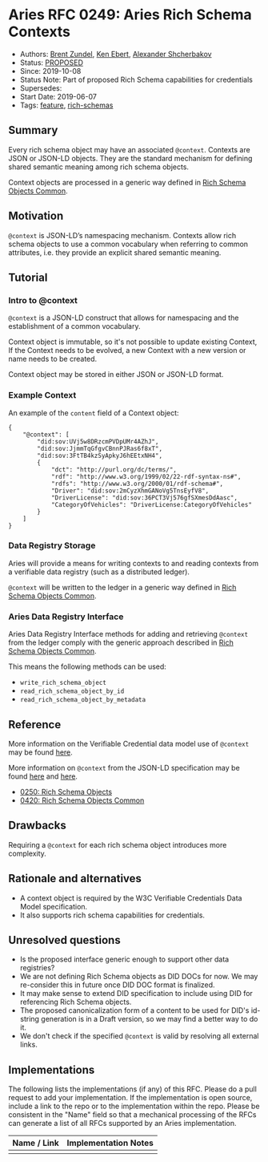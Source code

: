 # Aries RFC 0249: Aries Rich Schema Contexts
- Authors: [Brent Zundel](mailto:brent.zundel@evernym.com), [Ken Ebert](mailto:ken@sovrin.org), [Alexander Shcherbakov](mailto:alexander.shcherbakov@evernym.com)
- Status: [PROPOSED](/README.md#proposed)
- Since: 2019-10-08
- Status Note: Part of proposed Rich Schema capabilities for credentials 
- Supersedes: 
- Start Date: 2019-06-07 
- Tags: [feature](/tags.md#feature), [rich-schemas](/tags.md#rich-schemas)

## Summary
[summary]: #summary

Every rich schema object may have an associated `@context`. Contexts are JSON or JSON-LD
objects. They are the standard mechanism for defining shared semantic
meaning among rich schema objects.


Context objects are processed in a generic way defined in 
[Rich Schema Objects Common](https://github.com/hyperledger/aries-rfcs/tree/main/concepts/0420-rich-schemas-common).

## Motivation
[motivation]: #motivation

`@context` is JSON-LD’s namespacing mechanism. Contexts allow rich schema
objects to use a common vocabulary when referring to common attributes,
i.e. they provide an explicit shared semantic meaning.

## Tutorial
[tutorial]: #tutorial

### Intro to @context
`@context` is a JSON-LD construct that allows for namespacing and the
establishment of a common vocabulary.

Context object is immutable, so it's not possible to update existing Context, 
If the Context needs to be evolved, a new Context with a new version or name needs to be created.

Context object may be stored in either JSON or JSON-LD format.

### Example Context
An example of the `content` field of a Context object:
```
{
    "@context": [
        "did:sov:UVj5w8DRzcmPVDpUMr4AZhJ",
        "did:sov:JjmmTqGfgvCBnnPJRas6f8xT",
        "did:sov:3FtTB4kzSyApkyJ6hEEtxNH4",
        {
            "dct": "http://purl.org/dc/terms/",
            "rdf": "http://www.w3.org/1999/02/22-rdf-syntax-ns#",
            "rdfs": "http://www.w3.org/2000/01/rdf-schema#",
            "Driver": "did:sov:2mCyzXhmGANoVg5TnsEyfV8",
            "DriverLicense": "did:sov:36PCT3Vj576gfSXmesDdAasc",
            "CategoryOfVehicles": "DriverLicense:CategoryOfVehicles"
        }
    ]
}
```

### Data Registry Storage
Aries will provide a means for writing contexts to and reading contexts
from a verifiable data registry (such as a distributed ledger).

`@context` will be written to the ledger in a generic way defined in 
[Rich Schema Objects Common](https://github.com/hyperledger/aries-rfcs/tree/main/concepts/0420-rich-schemas-common#how-rich-schema-objects-are-stored-in-the-data-registry).

### Aries Data Registry Interface
Aries Data Registry Interface methods for adding and retrieving `@context` from the
ledger comply with the generic approach described in [Rich Schema Objects Common](https://github.com/hyperledger/aries-rfcs/tree/main/concepts/0420-rich-schemas-common#aries-data-registry-interface).

This means the following methods can be used:
- `write_rich_schema_object`
- `read_rich_schema_object_by_id`
- `read_rich_schema_object_by_metadata`


## Reference
[reference]: #reference

More information on the Verifiable Credential data model use of `@context`
may be found [here](https://w3c.github.io/vc-data-model/#contexts).

More information on `@context` from the JSON-LD specification may be found
[here](https://w3c.github.io/json-ld-syntax/#the-context) and
[here](https://w3c.github.io/json-ld-syntax/#advanced-context-usage).

- [0250: Rich Schema Objects](https://github.com/hyperledger/aries-rfcs/tree/main/concepts/0250-rich-schemas)
- [0420: Rich Schema Objects Common](https://github.com/hyperledger/aries-rfcs/tree/main/concepts/0420-rich-schemas-common) 

## Drawbacks

Requiring a `@context` for each rich schema object introduces more
complexity.

## Rationale and alternatives

- A context object is required by the W3C Verifiable Credentials Data
Model specification.
- It also supports rich schema capabilities for credentials.

## Unresolved questions
- Is the proposed interface generic enough to support other data
registries?
- We are not defining Rich Schema objects as DID DOCs for now. We may re-consider this in future once DID DOC format
is finalized.
- It may make sense to extend DID specification to include using DID for referencing Rich Schema objects.
- The proposed canonicalization form of a content to be used for DID's id-string generation is in a Draft version, so we 
may find a better way to do it.
- We don't check if the specified `@context` is valid by resolving all external links. 
 
   
## Implementations

The following lists the implementations (if any) of this RFC. Please do a
pull request to add your implementation. If the implementation is open
source, include a link to the repo or to the implementation within the
repo. Please be consistent in the "Name" field so that a mechanical
processing of the RFCs can generate a list of all RFCs supported by an
Aries implementation.

Name / Link | Implementation Notes
--- | ---
 |  | 

